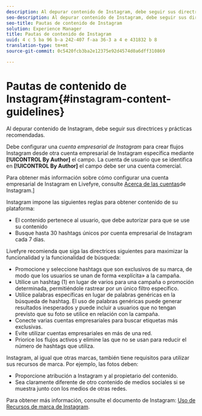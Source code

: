 ```yaml
---
description: Al depurar contenido de Instagram, debe seguir sus directrices y prácticas recomendadas.
seo-description: Al depurar contenido de Instagram, debe seguir sus directrices y prácticas recomendadas.
seo-title: Pautas de contenido de Instagram
solution: Experience Manager
title: Pautas de contenido de Instagram
uuid: 4 c 5 ba 96 b-a 242-407 f-aa 36-3 a 4 e 431832 b 8
translation-type: tm+mt
source-git-commit: 0c5420fcb3ba2e12375e92d4574d0a6dff310869

---
```



# Pautas de contenido de Instagram{#instagram-content-guidelines}

Al depurar contenido de Instagram, debe seguir sus directrices y prácticas recomendadas.

Debe configurar una *cuenta empresarial de Instagram* para crear flujos Instagram desde otra cuenta empresarial de Instagram específica mediante **[!UICONTROL By Author]** el campo. La cuenta de usuario que se identifica en **[!UICONTROL By Author]** el campo debe ser una cuenta comercial.

Para obtener más información sobre cómo configurar una cuenta empresarial de Instagram en Livefyre, consulte [Acerca de las cuentas](../c-users-creating-accounts-with-studio-access/t-configure-social-accout-instagram/c-about-instagram-accounts.md#c_about_instagram_accounts)de Instagram.]

Instagram impone las siguientes reglas para obtener contenido de su plataforma:

* El contenido pertenece al usuario, que debe autorizar para que se use su contenido
* Busque hasta 30 hashtags únicos por cuenta empresarial de Instagram cada 7 días.

Livefyre recomienda que siga las directrices siguientes para maximizar la funcionalidad y la funcionalidad de búsqueda:

* Promocione y seleccione hashtags que son exclusivos de su marca, de modo que los usuarios se unan de forma «explícita» a la campaña.
* Utilice un hashtag (1) en lugar de varios para una campaña o promoción determinada, permitiéndole rastrear por un único filtro específico.
* Utilice palabras específicas en lugar de palabras genéricas en la búsqueda de hashtag. El uso de palabras genéricas puede generar resultados inesperados y puede incluir a usuarios que no tengan previsto que su foto se utilice en relación con la campaña.
* Conecte varias cuentas empresariales para buscar etiquetas más exclusivas.
* Evite utilizar cuentas empresariales en más de una red.
* Priorice los flujos activos y elimine las que no se usan para reducir el número de hashtags que utiliza.

Instagram, al igual que otras marcas, también tiene requisitos para utilizar sus recursos de marca. Por ejemplo, las fotos deben:

* Proporcione atribución a Instagram y al propietario del contenido.
* Sea claramente diferente de otro contenido de medios sociales si se muestra junto con los medios de otras redes.

Para obtener más información, consulte el documento de Instagram: [Uso de Recursos de marca de Instagram](https://help.instagram.com/304689166306603).
